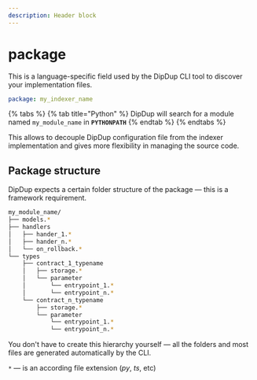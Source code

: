 ```yaml
---
description: Header block
---
```


# package

This is a language-specific field used by the DipDup CLI tool to discover your implementation files.

```yaml
package: my_indexer_name
```

{% tabs %}
{% tab title="Python" %}
DipDup will search for a module named `my_module_name` in **`PYTHONPATH`**
{% endtab %}
{% endtabs %}

This allows to decouple DipDup configuration file from the indexer implementation and gives more flexibility in managing the source code.

## Package structure

DipDup expects a certain folder structure of the package — this is a framework requirement.

```bash
my_module_name/
├── models.*
├── handlers
│   ├── hander_1.*
│   ├── hander_n.*
│   └── on_rollback.*
└── types
    ├── contract_1_typename
    │   ├── storage.*
    │   └── parameter
    │       └── entrypoint_1.*
    │       └── entrypoint_n.*
    └── contract_n_typename
        ├── storage.*
        └── parameter
            └── entrypoint_1.*
            └── entrypoint_n.*
```

You don't have to create this hierarchy yourself — all the folders and most files are generated automatically by the CLI.

`*` — is an according file extension \(_py_, _ts_, etc\)

